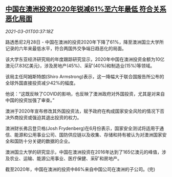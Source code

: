<!--1614560128000-->
[中国在澳洲投资2020年锐减61%至六年最低 符合关系恶化局面](https://cn.reuters.com/article/china-australia-investments-0228-sun-idCNKCS2AT0UG)
------

<div><i>2021-03-01T00:37:18Z</i></div><p>路透悉尼2月28日 - 中国在澳洲的投资2020年下降了61%，降至澳洲国立大学所记录的六年来最低水平，符合两国外交争端日趋恶化的局面。</p><p>该大学东亚经济研究局的年度跟踪研究显示，2020年中国在澳洲投资金额为10亿澳元(7.83亿美元)，涉及房地产(45%)、采矿(40%)和制造业(15%)等领域。</p><p>该局主任阿姆斯特朗(Shiro Armstrong)表示，这一降幅大于联合国报告所公布的全球外国直接投资减少42%的幅度。</p><p>他说：“这既反映了COVID的影响，也反映了澳洲政府对外国投资，尤其是对来自中国的投资加强了审查。”</p><p>澳洲于2020年宣布修改其外国投资法，赋予政府在构成国家安全风险的情况下否决外商投资或强迫其退出投资的权力。</p><p>澳洲财长弗吕登贝格(Josh Frydenberg)在6月份表示，国家安全测试将适用于通信、能源和公用事业公司、国防供应链以及收集、存储和持有被认为对澳洲国家安全和国防十分关键的数据的企业。</p><p>澳洲国立大学的研究显示，中国在澳洲投资在2016年达到了165亿澳元的峰值，涉及农业、运输、能源公用事业、医疗保健、采矿和房地产。</p><p>截至2020年，中国在澳洲的投资中86%来自中国公司在澳洲的子公司。(完)</p>
